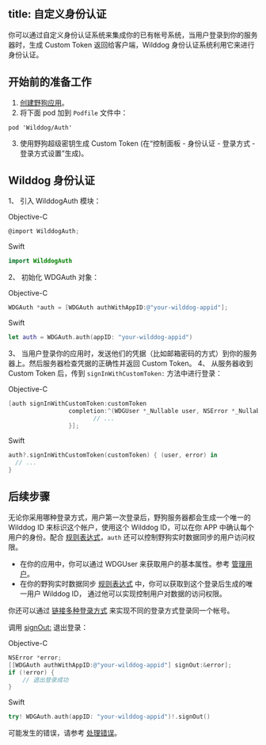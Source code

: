title: 自定义身份认证
---

你可以通过自定义身份认证系统来集成你的已有帐号系统，当用户登录到你的服务器时，生成 Custom Token 返回给客户端，Wilddog 身份认证系统利用它来进行身份认证。

## 开始前的准备工作
1. [创建野狗应用](https://www.wilddog.com/dashboard/)。
2. 将下面 pod 加到 `Podfile` 文件中：
```
pod 'Wilddog/Auth'
```
3. 使用野狗超级密钥生成 Custom Token (在“控制面板 - 身份认证 - 登录方式 - 登录方式设置”生成)。

## Wilddog 身份认证

1、 引入 WilddogAuth 模块：
 
Objective-C
```objectivec
@import WilddogAuth;
```
Swift
```swift
import WilddogAuth
```
2、 初始化 WDGAuth 对象：

Objective-C
```objectivec
WDGAuth *auth = [WDGAuth authWithAppID:@"your-wilddog-appid"];
```
Swift
```swift
let auth = WDGAuth.auth(appID: "your-wilddog-appid")
```
3、 当用户登录你的应用时，发送他们的凭据（比如邮箱密码的方式）到你的服务器上。然后服务器检查凭据的正确性并返回 Custom Token。
4、 从服务器收到 Custom Token 后，传到 `signInWithCustomToken:` 方法中进行登录：

Objective-C
```objectivec
[auth signInWithCustomToken:customToken
                 completion:^(WDGUser *_Nullable user, NSError *_Nullable error) {
                        // ...
                 }];
```
Swift
```swift
auth?.signInWithCustomToken(customToken) { (user, error) in
  // ...
}
```

## 后续步骤

无论你采用哪种登录方式，用户第一次登录后，野狗服务器都会生成一个唯一的 Wilddog ID 来标识这个帐户，使用这个 Wilddog ID，可以在你 APP 中确认每个用户的身份。配合 [规则表达式](/guide/sync/rules/introduce.html)，`auth` 还可以控制野狗实时数据同步的用户访问权限。

* 在你的应用中，你可以通过 WDGUser 来获取用户的基本属性。参考 [管理用户](/guide/auth/ios/manageuser.html)。
* 在你的野狗实时数据同步 [规则表达式](/guide/sync/rules/introduce.html) 中，你可以获取到这个登录后生成的唯一用户 Wilddog ID， 通过他可以实现控制用户对数据的访问权限。

你还可以通过 [链接多种登录方式](/guide/auth/ios/link.html) 来实现不同的登录方式登录同一个帐号。

调用 [signOut:](/api/auth/ios.html#WDGAuth-Methods#-signOut:) 退出登录：

Objective-C
```objectivec
NSError *error;
[[WDGAuth authWithAppID:@"your-wilddog-appid"] signOut:&error];
if (!error) {
    // 退出登录成功
}

```
Swift
```swift
try! WDGAuth.auth(appID: "your-wilddog-appid")!.signOut()

```
可能发生的错误，请参考 [处理错误](/guide/auth/ios/errorcode.html)。